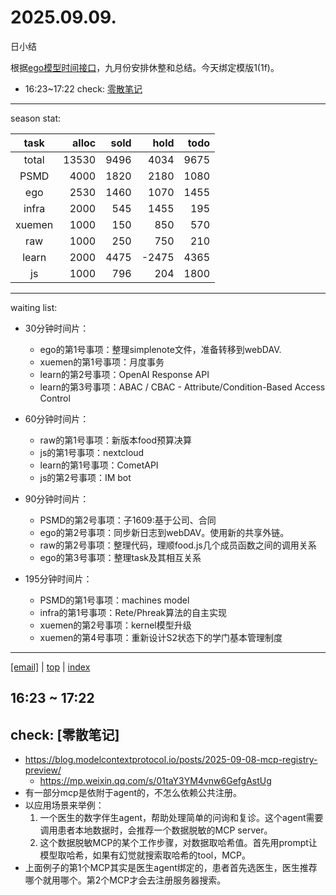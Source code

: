 # 2025.09.09.
日小结

<a id="top"></a>
根据[ego模型时间接口](https://gitee.com/hyg/blog/blob/master/timeflow.md)，九月份安排休整和总结。今天绑定模版1(1f)。

<a id="index"></a>
- 16:23~17:22	check: [零散笔记](#20250909162300)

---
season stat:

| task | alloc | sold | hold | todo |
| :---: | ---: | ---: | ---: | ---: |
| total | 13530 | 9496 | 4034 | 9675 |
| PSMD | 4000 | 1820 | 2180 | 1080 |
| ego | 2530 | 1460 | 1070 | 1455 |
| infra | 2000 | 545 | 1455 | 195 |
| xuemen | 1000 | 150 | 850 | 570 |
| raw | 1000 | 250 | 750 | 210 |
| learn | 2000 | 4475 | -2475 | 4365 |
| js | 1000 | 796 | 204 | 1800 |

---
waiting list:


- 30分钟时间片：
  - ego的第1号事项：整理simplenote文件，准备转移到webDAV.
  - xuemen的第1号事项：月度事务
  - learn的第2号事项：OpenAI Response API
  - learn的第3号事项：ABAC / CBAC - Attribute/Condition-Based Access Control

- 60分钟时间片：
  - raw的第1号事项：新版本food预算决算
  - js的第1号事项：nextcloud
  - learn的第1号事项：CometAPI
  - js的第2号事项：IM bot

- 90分钟时间片：
  - PSMD的第2号事项：子1609:基于公司、合同
  - ego的第2号事项：同步新日志到webDAV。使用新的共享外链。
  - raw的第2号事项：整理代码，理顺food.js几个成员函数之间的调用关系
  - ego的第3号事项：整理task及其相互关系

- 195分钟时间片：
  - PSMD的第1号事项：machines model
  - infra的第1号事项：Rete/Phreak算法的自主实现
  - xuemen的第2号事项：kernel模型升级
  - xuemen的第4号事项：重新设计S2状态下的学门基本管理制度

---
<a href="mailto:huangyg@mars22.com?subject=关于2025.09.09.[无名任务]任务&body=日期: 2025.09.09.%0D%0A序号: 5%0D%0A手稿:../../draft/2025/20250909.01.md%0D%0A---请勿修改邮件主题及以上内容 从下一行开始写您的想法---%0D%0A">[email]</a> | [top](#top) | [index](#index)
<a id="20250909162300"></a>
## 16:23 ~ 17:22
## check: [零散笔记]

- https://blog.modelcontextprotocol.io/posts/2025-09-08-mcp-registry-preview/
	- https://mp.weixin.qq.com/s/01taY3YM4vnw6GefgAstUg
- 有一部分mcp是依附于agent的，不怎么依赖公共注册。
- 以应用场景来举例：
	1. 一个医生的数字伴生agent，帮助处理简单的问询和复诊。这个agent需要调用患者本地数据时，会推荐一个数据脱敏的MCP server。
    2. 这个数据脱敏MCP的某个工作步骤，对数据取哈希值。首先用prompt让模型取哈希，如果有幻觉就搜索取哈希的tool，MCP。
- 上面例子的第1个MCP其实是医生agent绑定的，患者首先选医生，医生推荐哪个就用哪个。第2个MCP才会去注册服务器搜索。
